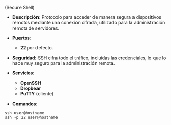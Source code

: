 (Secure Shell)

- **Descripción**: Protocolo para acceder de manera segura a dispositivos remotos mediante una conexión cifrada, utilizado para la administración remota de servidores.
    
- **Puertos**:
    - **22** por defecto.
    
- **Seguridad**: SSH cifra todo el tráfico, incluidas las credenciales, lo que lo hace muy seguro para la administración remota.

- **Servicios**:
    - **OpenSSH**
    - **Dropbear**
    - **PuTTY** (cliente)
    
- **Comandos**:
```
ssh user@hostname
ssh -p 22 user@hostname
```